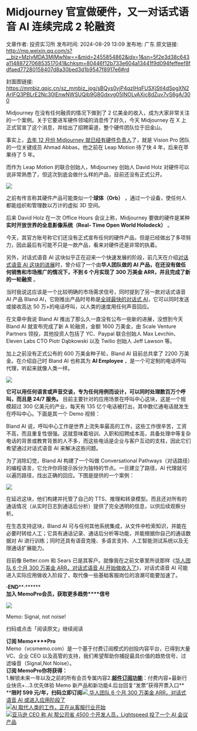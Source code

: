 # Midjourney 官宣做硬件，又一对话式语音 AI 连续完成 2 轮融资

文章作者: 投资实习所
发布时间: 2024-08-29 13:09
发布地: 广东
原文链接: http://mp.weixin.qq.com/s?__biz=MzIyMDA3MjMwNw==&mid=2455854862&idx=1&sn=5f2e3d38c643a1148872706853517041&chksm=80446f12b733e604a13441f9d094feffeef8fdfaed77280158407d8a30bed3d1b9547f8917e6#rd

封面图链接: https://mmbiz.qpic.cn/sz_mmbiz_jpg/sBQys0vjP4qzIHqFUSXjStI4dSpgXN2ArIFQ3PBLrE2Nc30lEnwNWSUQib9G8Gdxvg05INOLyAXic8dZuv7vS6gA/300

Midjourney 在没有任何融资的情况下做到了 2 亿美金的收入，成为大家非常关注的一个案例。关于它要进军硬件领域的消息传了好久，今天
Midjourney 在 X 上正式官宣了这个消息，并给出了招聘渠道，整个硬件团队位于旧金山。

事实上，[去年 12 月份 Midjourney
就已经有硬件负责人](http://mp.weixin.qq.com/s?__biz=MzIyMDA3MjMwNw==&mid=2455853055&idx=1&sn=5d1f765dc4fa16b0e3c28d50dd0aa165&chksm=804467e3b733eef53f9e2d405b634ad68cd25ab5c79e00aa919259ab25445d9120cbb5528f91&scene=21#wechat_redirect)了，就是
Vision Pro 团队的一位关键成员 Ahmad Abbas，他之前在 Leap Motion 待了快 4 年，后来在苹果待了 5 年。

而作为 Leap Motion 的联合创始人，Midjourney 创始人 David Holz
对硬件可以说非常熟悉了，但这次到底会做什么样的产品，目前还没有正式公开。

![](https://mmbiz.qpic.cn/sz_mmbiz_png/sBQys0vjP4qzIHqFUSXjStI4dSpgXN2AguJz3lpp4rkRLB6NkTcibKOJbmXftzIEhpDNvpCWhibu3yCLZSa7Bu1A/640?wx_fmt=png&from=appmsg)

之前有传言称其硬件产品可能类似一个**球体（Orb）** ，通过一个设备，使任何人都能组织和管理数以万计的虚拟 3D 空间。

后来 David Holz 在一次 Office Hours 会议上称，Midjourney 要做的硬件是某种**实时开放世界的全息影像系统（Real-
Time Open World Holodeck）** 。

今天，其官方账号称它们还没有正式宣布任何的硬件产品，但是已经做出了多项努力，因此最后有可能不只是一款产品，看来对硬件还是非常的执着。

另外，对话式语音 AI 这块似乎正在迎来一个快速发展的阶段，前几天在介绍[对话式语音 AI
这块的进展](http://mp.weixin.qq.com/s?__biz=MzIyMDA3MjMwNw==&mid=2455854794&idx=1&sn=459cb144dd4d5f60b6c9f7a55423f310&chksm=80446ed6b733e7c06ddfab5279311031d8f86d396cb4e6e3bc78543122dfa987a76b3121b7f1&scene=21#wechat_redirect)时，曾介绍了一个由**华人团队做的
AI 产品，在还没有做任何销售和市场推广的情况下，不到 6 个月实现了 300 万美金 ARR，并且完成了新的一轮融资** 。

当时我说这应该是一个比较明确的市场需求信号，同时提到了另一款对话式语音 AI 产品 Bland AI，它刚推出产品时号称是[全球最快的对话式
AI](http://mp.weixin.qq.com/s?__biz=MzIyMDA3MjMwNw==&mid=2455853161&idx=1&sn=ac93dca7d683fdb2d58d43496a4b2a03&chksm=80446875b733e163af186a8781ea90cf030edaaf1a7998d2553f10b2bdb557850e19e51b5009&scene=21#wechat_redirect)，它可以同时发送或接收高达
50 万+的电话呼叫，以人类的速度用任何声音回应。

在文章中我说 Bland AI 推出了那么久一直没有公布一些新的进展，没想到今天 Bland AI 就宣布完成了新 A 轮融资，金额 1600 万美金，由
Scale Venture Partners 领投，其他投资人包括了 YC、Paypal 联合创始人 Max Levchin、Eleven Labs CTO
Piotr Dąbkowski 以及 Twilio 创始人 Jeff Lawson 等。

加上之前没有正式公布的 600 万美金种子轮，Bland AI 目前总共拿了 2200 万美金。在介绍自己时 Bland AI 也称其为 **AI
Employee** ，是一个可定制的电话呼叫代理，听起来就像人类一样。

![](https://mmbiz.qpic.cn/sz_mmbiz_png/sBQys0vjP4qzIHqFUSXjStI4dSpgXN2A87iayhvvqXRuKOL98mFeorFPfnib1SVug4pEoIOkdOSwEVOe8y4iboicIw/640?wx_fmt=png&from=appmsg)

**它可以用任何语言或声音交谈，专为任何用例而设计，可以同时处理数百万个呼叫，而且是 24/7 服务。**
目前主要针对的应用场景在呼叫中心这块，这是一个规模超过 300 亿美元的产业，每天有 135 亿个电话被打出，其中数亿通电话就发生在呼叫中心。下面是其一个
Demo 视频：

Bland AI
说，呼叫中心工作是世界上流失率最高的工作，这些工作很辛苦，工资不高，而且重复性很强。这就意味着培训、入职和招聘成本高，具备处理中等复杂电话的背景或教育背景的人不多，而这些电话是企业与客户互动的支柱，因此它们希望通过对话式语音
AI 来解决这些问题。  

  

为了消除幻觉，Bland AI 构建了一个叫做 Conversational
Pathways（对话路径）的编程语言，它允许你将提示拆分为独特的节点。一旦建立了路径，AI 代理就可以遍历路径，找出正确的回应。下图是提供的一个案例：

![](https://mmbiz.qpic.cn/sz_mmbiz_png/sBQys0vjP4qzIHqFUSXjStI4dSpgXN2AfY6DQtpeRQtljiawhZNQErsGAJVxfUlkPrVkHMjz1NibvYWK6W80xVVw/640?wx_fmt=png&from=appmsg)

在延迟这块，他们构建并托管了自己的 TTS、推理和转录模型。而且还对所有的通话情况（从实时日志到通话后分析）提供了完全透明的信息，以供后续观察分析。

在生态支持这块，Bland AI 可与任何其他系统集成，从文件中检索知识，并能在必要时转给人工；它具有通话记录、通话后分析等功能，并能根据你自己的通话数据对
AI 进行训练；同时还具有语音克隆、多语言支持、人工智能测试系统以及无限通话扩展能力。

目前像 Better.com 和 Sears 已是其客户。就像我在之前文章里所说那样《[华人团队 6 个月 300 万美金 ARR，对话式语音 AI
开始做收入了](http://mp.weixin.qq.com/s?__biz=MzIyMDA3MjMwNw==&mid=2455854794&idx=1&sn=459cb144dd4d5f60b6c9f7a55423f310&chksm=80446ed6b733e7c06ddfab5279311031d8f86d396cb4e6e3bc78543122dfa987a76b3121b7f1&scene=21#wechat_redirect)》，对话式语音
AI 可能进入实际应用做收入阶段了，取代像一些基础客服岗位的浪潮可能要加速了。

  

**·END****·******  
**加入 Memo****Pro****会员，获取更多趋势****信号**  
  
![](https://mmbiz.qpic.cn/sz_mmbiz_png/sBQys0vjP4qzIHqFUSXjStI4dSpgXN2AyqPvgjiaicdFnZvsYlGEy79ukibOKlk735w9uqkYFw2ES5nkuUqRtcVvQ/640?wx_fmt=png&from=appmsg)  

Memo: Signal, not noise!

扫码或点击「阅读原文」继续阅读

**订阅 Memo****Pro**  
Memo（vcsmemo.com）是一个基于付费订阅模式的创投内容平台，已得到大量 VC、企业 CEO
以及高管的支持，我们希望帮助你捕捉最具价值的趋势信号、过滤噪音（Signal,Not Noise）。  
**订阅 Memo****Pro****你将获得：**  
1.解锁未来一年以及之前的所有会员专属内容2.[**邮件订阅功能**](http://mp.weixin.qq.com/s?__biz=MzIyMDA3MjMwNw==&mid=2455853781&idx=1&sn=b6f8e3ddc87e9531f3f8c3e9cd98bd9f&chksm=80446ac9b733e3df93b89c17e905182bda7f4d132f3ac468961dfd70badeb92b9fcdf9f7083b&scene=21#wechat_redirect)：付费内容+最新行业快讯+...3.优先体验
Memo 新产品和新功能4.后台回复“发票”获得开票入口**  
****限时 599
元/年，扫码立即订阅**[![](https://mmbiz.qpic.cn/sz_mmbiz_jpg/sBQys0vjP4pwlYWdwicF1XahwXibHt167IX4NOyFC6kvuaTZl7NZ9FIj62ogbtS12UYONPO7PpVUuMa2pXK77rrg/640?wx_fmt=jpeg)
华人团队 6 个月 300 万美金 ARR，对话式语音 AI
或进入应用阶段了](https://mp.weixin.qq.com/s?__biz=MzIyMDA3MjMwNw==&mid=2455854794&idx=1&sn=459cb144dd4d5f60b6c9f7a55423f310&chksm=80446ed6b733e7c06ddfab5279311031d8f86d396cb4e6e3bc78543122dfa987a76b3121b7f1&scene=21#wechat_redirect)  
[![](https://mmbiz.qpic.cn/sz_mmbiz_jpg/sBQys0vjP4qWhkJZfZKAwqP2ZQYiaFbiaVz5A8aroysoJg64ibSrUBZiafykwDdQQhlUZzXZudz2hU2sibVBuT0NvMg/640?wx_fmt=jpeg)AI
取代人类的工作，正在从客服行业开始](https://mp.weixin.qq.com/s?__biz=MzIyMDA3MjMwNw==&mid=2455853161&idx=1&sn=ac93dca7d683fdb2d58d43496a4b2a03&chksm=80446875b733e163af186a8781ea90cf030edaaf1a7998d2553f10b2bdb557850e19e51b5009&scene=21#wechat_redirect)  
[![](https://mmbiz.qpic.cn/sz_mmbiz_jpg/sBQys0vjP4ovgvHWxjics8CLbKcqmd4NTW6h6AEE2I4Q3Jc0BGsvepDgUPHJ1ecyPwdw2p71YsK6urHS85Z3n7w/640?wx_fmt=jpeg)亚马逊
CEO 称 AI 帮公司省 4500 个开发人员，Lightspeed 投了一个 AI
会议产品](https://mp.weixin.qq.com/s?__biz=MzIyMDA3MjMwNw==&mid=2455854850&idx=1&sn=5a124a3e0c586e3ddc23ec5acf463f22&chksm=80446f1eb733e608adfcd1bd959f7720a3e3ffea5dcf0d772a7246a97cc730f3dcb27bbdb666&scene=21#wechat_redirect)

  

